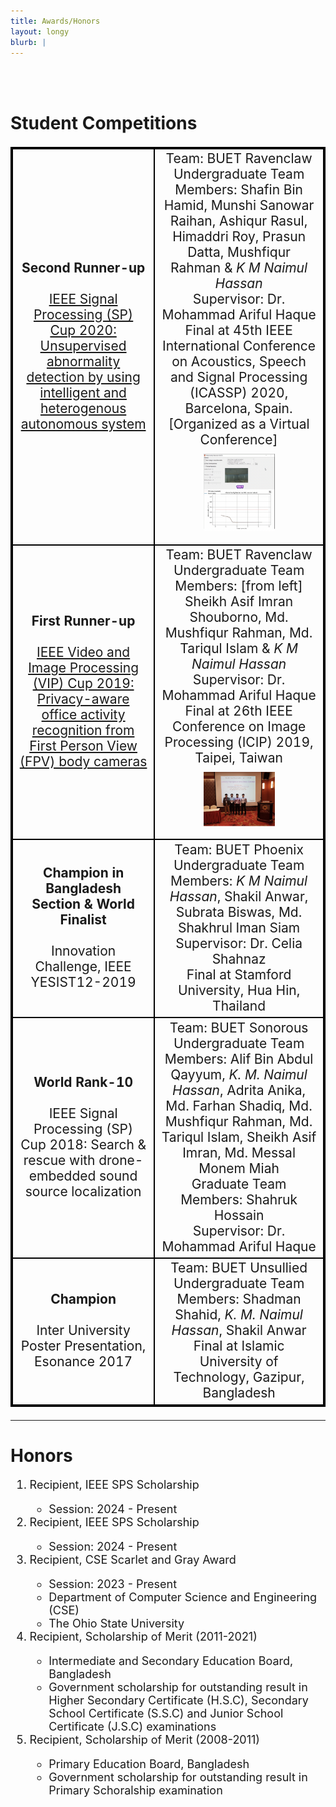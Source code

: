 ```yaml
---
title: Awards/Honors
layout: longy
blurb: |
---
```

<br>
<br>

# Student Competitions

<style>
table, th, td {
  border-style: dotted;
  border: 2px solid black;
  text-align: center;
}
</style>
<table style='font-size:150%'>
     <tr>
          <td><b>Second Runner-up</b><br><br><a href="http://naimulhassan.github.io/content/papers/sp2020.pdf">IEEE Signal Processing (SP) Cup 2020: Unsupervised abnormality detection by using intelligent and heterogenous autonomous system</a></td>
          <td>Team: BUET Ravenclaw<br>
          Undergraduate Team Members: Shafin Bin Hamid, Munshi Sanowar Raihan, Ashiqur Rasul, Himaddri Roy, Prasun Datta, Mushfiqur Rahman & <i>K M Naimul Hassan</i><br>
          Supervisor: Dr. Mohammad Ariful Haque<br>
          Final at 45th IEEE International Conference on Acoustics, Speech and Signal Processing (ICASSP) 2020, Barcelona, Spain. [Organized as a Virtual Conference]<br>
          <center style="padding: 10px;">
          <img src="media/sp2020.png"
          style="max-width: 50%;" />
          </center></td>
     </tr>
     <tr>
          <td><b>First Runner-up</b><br><br><a href="http://naimulhassan.github.io/content/papers/vip2019.pdf">IEEE Video and Image Processing (VIP) Cup 2019: Privacy-aware office activity recognition from First Person View (FPV) body cameras</a></td>
          <td>Team: BUET Ravenclaw<br>
          Undergraduate Team Members: [from left] Sheikh Asif Imran Shouborno, Md. Mushfiqur Rahman, Md. Tariqul Islam & <i>K M Naimul Hassan</i><br>
          Supervisor: Dr. Mohammad Ariful Haque<br>
          Final at 26th IEEE Conference on Image Processing (ICIP) 2019, Taipei, Taiwan<br>
          <center style="padding: 10px;">
          <img src="media/vip2019.png"
          style="max-width: 50%;" />
          </center></td>
     </tr>
     <tr>
          <td><b>Champion in Bangladesh Section & World Finalist</b><br><br>Innovation Challenge, IEEE YESIST12-2019</td>
          <td>Team: BUET Phoenix<br>
          Undergraduate Team Members: <i>K M Naimul Hassan</i>, Shakil Anwar, Subrata Biswas, Md. Shakhrul Iman Siam<br>
          Supervisor: Dr. Celia Shahnaz<br>
          Final at Stamford University, Hua Hin, Thailand
          </td>
     </tr>
     <tr>
          <td><b>World Rank-10</b><br><br>IEEE Signal Processing (SP) Cup 2018: Search & rescue with drone-embedded sound source localization</td>
          <td>Team: BUET Sonorous<br>
          Undergraduate Team Members: Alif Bin Abdul Qayyum, <i>K. M. Naimul Hassan</i>, Adrita Anika, Md. Farhan Shadiq, Md. Mushfiqur Rahman, Md. Tariqul Islam, Sheikh Asif Imran, Md. Messal Monem Miah<br>
          Graduate Team Members: Shahruk Hossain<br>
          Supervisor: Dr. Mohammad Ariful Haque
          </td>
     </tr>
     <tr>
          <td><b>Champion</b><br><br>Inter University Poster Presentation, Esonance 2017</td>
          <td>Team: BUET Unsullied<br>
          Undergraduate Team Members: Shadman Shahid, <i>K. M. Naimul Hassan</i>, Shakil Anwar<br>
          Final at Islamic University of Technology, Gazipur, Bangladesh
          </td>
     </tr>

</table>




---
# Honors
<font size="+1">
<ol>
     <li>Recipient, IEEE SPS Scholarship</li>
     <ul>
          <li>Session: 2024 - Present</li>
     </ul>
     <li>Recipient, IEEE SPS Scholarship</li>
     <ul>
          <li>Session: 2024 - Present</li>
     </ul>
     <li>Recipient, CSE Scarlet and Gray Award</li>
     <ul>
          <li>Session: 2023 - Present</li>
          <li>Department of Computer Science and Engineering (CSE)</li>
          <li>The Ohio State University</li>
     </ul>
     <li>Recipient, Scholarship of Merit (2011-2021)</li>
     <ul>
          <li>Intermediate and Secondary Education Board, Bangladesh</li> 
          <li>Government scholarship for outstanding result in Higher Secondary Certificate (H.S.C), Secondary School Certificate (S.S.C) and Junior School Certificate (J.S.C) examinations</li>
     </ul>
     <li>Recipient, Scholarship of Merit (2008-2011)</li>
     <ul>
          <li>Primary Education Board, Bangladesh</li> 
          <li>Government scholarship for outstanding result in Primary Schoralship examination</li>
     </ul>
</ol>
</font> 
